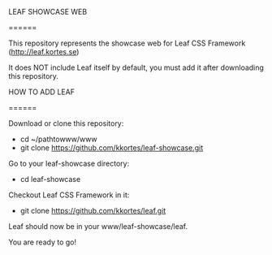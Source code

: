 LEAF SHOWCASE WEB

======

This repository represents the showcase web for Leaf CSS Framework (http://leaf.kortes.se)

It does NOT include Leaf itself by default, you must add it after downloading this repository.



HOW TO ADD LEAF

======

Download or clone this repository:
* cd ~/pathtowww/www
* git clone https://github.com/kkortes/leaf-showcase.git

Go to your leaf-showcase directory:
* cd leaf-showcase

Checkout Leaf CSS Framework in it:
* git clone https://github.com/kkortes/leaf.git

Leaf should now be in your www/leaf-showcase/leaf.

You are ready to go!